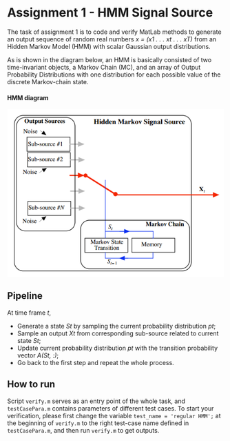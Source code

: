  # Assignment 1 - HMM Signal Source
 
 The task of assignment 1 is to code and verify MatLab methods to generate an output sequence of random real numbers *x = (x1 . . . xt . . . xT)* from an Hidden Markov Model (HMM) with scalar Gaussian output distributions.
 
 As is shown in the diagram below, an HMM is basically consisted of two time-invariant objects, a Markov Chain (MC), and an array of Output Probability Distributions with one distribution for each possible value of the discrete Markov-chain state.
 
 #### HMM diagram 
  <p align="center">
    <img src="https://github.com/txzhao/Pattern-Recognition/blob/master/pic/HMM-diagram.png"/>
  </p>
  
  ## Pipeline
  
  At time frame *t*,
  - Generate a state *St* by sampling the current probability distribution *pt*;
  - Sample an output *Xt* from corresponding sub-source related to current state *St*;
  - Update current probability distribution *pt* with the transition probability vector *A(St, :)*;
  - Go back to the first step and repeat the whole process.
  
  ## How to run

Script ```verify.m``` serves as an entry point of the whole task, and ```testCasePara.m``` contains parameters of different test cases. To start your verification, please first change the variable ```test_name = 'regular HMM';``` at the beginning of ```verify.m``` to the right test-case name defined in ```testCasePara.m```, and then run ```verify.m``` to get outputs.
